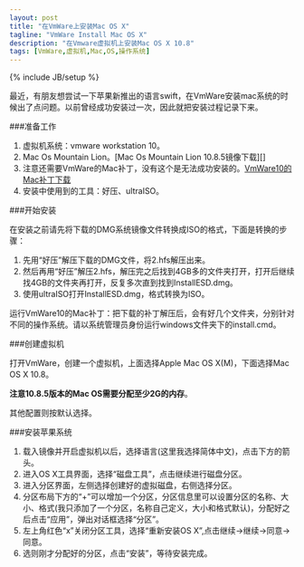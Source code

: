 ```yaml
---
layout: post
title: "在VmWare上安装Mac OS X"
tagline: "VmWare Install Mac OS X"
description: "在Vmware虚拟机上安装Mac OS X 10.8"
tags: [VmWare,虚拟机,Mac,OS,操作系统]
---
```

{% include JB/setup %}

最近，有朋友想尝试一下苹果新推出的语言swift，在VmWare安装mac系统的时候出了点问题。以前曾经成功安装过一次，因此就把安装过程记录下来。

###准备工作

1.	虚拟机系统：vmware workstation 10。
2.	Mac Os Mountain Lion。[Mac Os Mountain Lion 10.8.5镜像下载][]
3.	注意还需要VmWare的Mac补丁，没有这个是无法成功安装的。[VmWare10的Mac补丁下载][]
4.	安装中使用到的工具：好压、ultraISO。

###开始安装

在安装之前请先将下载的DMG系统镜像文件转换成ISO的格式，下面是转换的步骤：

1.	先用“好压”解压下载的DMG文件，将2.hfs解压出来。
2.	然后再用“好压”解压2.hfs，解压完之后找到4GB多的文件夹打开，打开后继续找4GB的文件夹再打开，反复多次直到找到InstallESD.dmg。
3.	使用ultraISO打开InstallESD.dmg，格式转换为ISO。

运行VmWare10的Mac补丁：把下载的补丁解压后，会有好几个文件夹，分别针对不同的操作系统。请以系统管理员身份运行windows文件夹下的install.cmd。

###创建虚拟机

打开VmWare，创建一个虚拟机，上面选择Apple Mac OS X(M)，下面选择Mac OS X 10.8。

**注意10.8.5版本的Mac OS需要分配至少2G的内存**。

其他配置则按默认选择。

###安装苹果系统

1.	载入镜像并开启虚拟机以后，选择语言(这里我选择简体中文)，点击下方的箭头。
2.	进入OS X工具界面，选择“磁盘工具”，点击继续进行磁盘分区。
3.	进入分区界面，左侧选择创建好的虚拟磁盘，右侧选择分区。
4.	分区布局下方的“+”可以增加一个分区，分区信息里可以设置分区的名称、大小、格式(我只添加了一个分区，名称自己定义，大小和格式默认)，分配好之后点击“应用”，弹出对话框选择“分区”。
5.	左上角红色“x”关闭分区工具，选择“重新安装OS X”,点击继续->继续->同意->同意。
6.	选则刚才分配好的分区，点击“安装”，等待安装完成。


[点击下载Mac Os Mountain Lion 10.8.5镜像]:http://kuai.xunlei.com/d/dBhJEAIdmABxhjZS8e7
[VmWare10的Mac补丁下载]:http://pan.baidu.com/s/1A9IEB